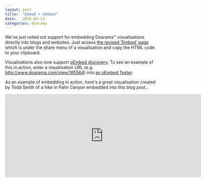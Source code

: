 ```yaml
---
layout: post
title:  "Embed + oEmbed"
date:   2015-03-13
categories: doarama
---
```


[]()

We've just rolled out support for embedding Doarama&trade; visualisations directly into blogs and websites.
Just access [the revised 'Embed' page](http://www.doarama.com/view/185564/embed) which is under the share menu <i class="fa fa-share-square-o fa-lg"></i> of a visualisation and copy the HTML code to your clipboard.

Visualisations also now support [oEmbed discovery](http://oembed.com/).  To see an example of this in action, enter a visualisation URL (e.g. http://www.doarama.com/view/185564) into [an oEmbed Tester](http://oembed.frdnspnzr.de/).

As an example of embedding in action, here's a great visualisation created by Todd Smith of a hike in Palm Canyon embedded into this blog post...

<iframe width="640" height="272" src="http://www.doarama.com/embed?k=eyXwKq6" frameborder="0" allowfullscreen></iframe>


